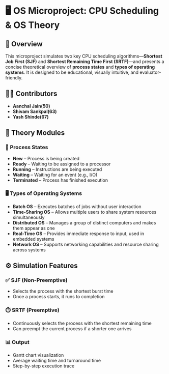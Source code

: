 # 🖥️ OS Microproject: CPU Scheduling & OS Theory

## 🚀 Overview
This microproject simulates two key CPU scheduling algorithms—**Shortest Job First (SJF)** and **Shortest Remaining Time First (SRTF)**—and presents a concise theoretical overview of **process states** and **types of operating systems**. It is designed to be educational, visually intuitive, and evaluator-friendly.

## 👩‍💻 Contributors
- **Aanchal Jain(50)**
- **Shivam Sankpal(63)**
-  **Yash Shinde(67)**

## 🧠 Theory Modules

### 🔄 Process States
- **New** – Process is being created
- **Ready** – Waiting to be assigned to a processor
- **Running** – Instructions are being executed
- **Waiting** – Waiting for an event (e.g., I/O)
- **Terminated** – Process has finished execution

### 🖥️ Types of Operating Systems
- **Batch OS** – Executes batches of jobs without user interaction
- **Time-Sharing OS** – Allows multiple users to share system resources simultaneously
- **Distributed OS** – Manages a group of distinct computers and makes them appear as one
- **Real-Time OS** – Provides immediate response to input, used in embedded systems
- **Network OS** – Supports networking capabilities and resource sharing across systems

## ⚙️ Simulation Features

### ✅ SJF (Non-Preemptive)
- Selects the process with the shortest burst time
- Once a process starts, it runs to completion

### ⏱️ SRTF (Preemptive)
- Continuously selects the process with the shortest remaining time
- Can preempt the current process if a shorter one arrives

### 📊 Output
- Gantt chart visualization
- Average waiting time and turnaround time
- Step-by-step execution trace


